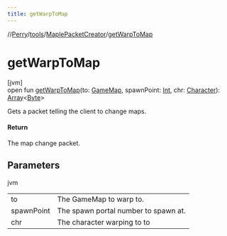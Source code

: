 ```yaml
---
title: getWarpToMap
---
```

//[Perry](../../../index.html)/[tools](../index.html)/[MaplePacketCreator](index.html)/[getWarpToMap](get-warp-to-map.html)



# getWarpToMap



[jvm]\
open fun [getWarpToMap](get-warp-to-map.html)(to: [GameMap](../../server.maps/-game-map/index.html), spawnPoint: [Int](https://kotlinlang.org/api/latest/jvm/stdlib/kotlin/-int/index.html), chr: [Character](../../client/-character/index.html)): [Array](https://kotlinlang.org/api/latest/jvm/stdlib/kotlin/-array/index.html)&lt;[Byte](https://kotlinlang.org/api/latest/jvm/stdlib/kotlin/-byte/index.html)&gt;



Gets a packet telling the client to change maps.



#### Return



The map change packet.



## Parameters


jvm

| | |
|---|---|
| to | The GameMap to warp to. |
| spawnPoint | The spawn portal number to spawn at. |
| chr | The character warping to to |




